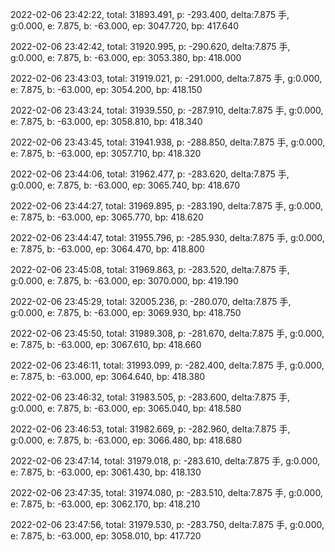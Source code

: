 2022-02-06 23:42:22, total: 31893.491, p: -293.400, delta:7.875 手, g:0.000, e: 7.875, b: -63.000, ep: 3047.720, bp: 417.640

2022-02-06 23:42:42, total: 31920.995, p: -290.620, delta:7.875 手, g:0.000, e: 7.875, b: -63.000, ep: 3053.380, bp: 418.000

2022-02-06 23:43:03, total: 31919.021, p: -291.000, delta:7.875 手, g:0.000, e: 7.875, b: -63.000, ep: 3054.200, bp: 418.150

2022-02-06 23:43:24, total: 31939.550, p: -287.910, delta:7.875 手, g:0.000, e: 7.875, b: -63.000, ep: 3058.810, bp: 418.340

2022-02-06 23:43:45, total: 31941.938, p: -288.850, delta:7.875 手, g:0.000, e: 7.875, b: -63.000, ep: 3057.710, bp: 418.320

2022-02-06 23:44:06, total: 31962.477, p: -283.620, delta:7.875 手, g:0.000, e: 7.875, b: -63.000, ep: 3065.740, bp: 418.670

2022-02-06 23:44:27, total: 31969.895, p: -283.190, delta:7.875 手, g:0.000, e: 7.875, b: -63.000, ep: 3065.770, bp: 418.620

2022-02-06 23:44:47, total: 31955.796, p: -285.930, delta:7.875 手, g:0.000, e: 7.875, b: -63.000, ep: 3064.470, bp: 418.800

2022-02-06 23:45:08, total: 31969.863, p: -283.520, delta:7.875 手, g:0.000, e: 7.875, b: -63.000, ep: 3070.000, bp: 419.190

2022-02-06 23:45:29, total: 32005.236, p: -280.070, delta:7.875 手, g:0.000, e: 7.875, b: -63.000, ep: 3069.930, bp: 418.750

2022-02-06 23:45:50, total: 31989.308, p: -281.670, delta:7.875 手, g:0.000, e: 7.875, b: -63.000, ep: 3067.610, bp: 418.660

2022-02-06 23:46:11, total: 31993.099, p: -282.400, delta:7.875 手, g:0.000, e: 7.875, b: -63.000, ep: 3064.640, bp: 418.380

2022-02-06 23:46:32, total: 31983.505, p: -283.600, delta:7.875 手, g:0.000, e: 7.875, b: -63.000, ep: 3065.040, bp: 418.580

2022-02-06 23:46:53, total: 31982.669, p: -282.960, delta:7.875 手, g:0.000, e: 7.875, b: -63.000, ep: 3066.480, bp: 418.680

2022-02-06 23:47:14, total: 31979.018, p: -283.610, delta:7.875 手, g:0.000, e: 7.875, b: -63.000, ep: 3061.430, bp: 418.130

2022-02-06 23:47:35, total: 31974.080, p: -283.510, delta:7.875 手, g:0.000, e: 7.875, b: -63.000, ep: 3062.170, bp: 418.210

2022-02-06 23:47:56, total: 31979.530, p: -283.750, delta:7.875 手, g:0.000, e: 7.875, b: -63.000, ep: 3058.010, bp: 417.720
